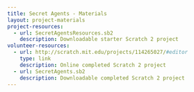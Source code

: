 ```yaml
---
title: Secret Agents - Materials
layout: project-materials
project-resources:
  - url: SecretAgentsResources.sb2
    description: Downloadable starter Scratch 2 project
volunteer-resources:
  - url: http://scratch.mit.edu/projects/114265027/#editor
    type: link
    description: Online completed Scratch 2 project
  - url: SecretAgents.sb2
    description: Downloadable completed Scratch 2 project
---
```

